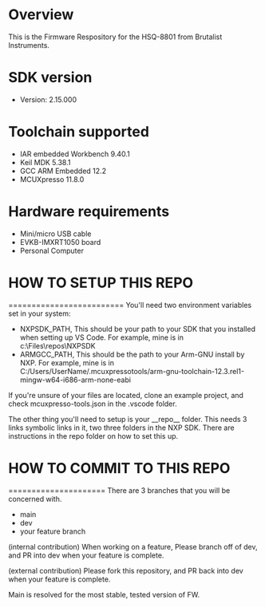 Overview
========
This is the Firmware Respository for the HSQ-8801 from Brutalist Instruments.  

SDK version
===========
- Version: 2.15.000

Toolchain supported
===================
- IAR embedded Workbench  9.40.1
- Keil MDK  5.38.1
- GCC ARM Embedded  12.2
- MCUXpresso  11.8.0

Hardware requirements
=====================
- Mini/micro USB cable
- EVKB-IMXRT1050 board
- Personal Computer


# HOW TO SETUP THIS REPO
=========================
You'll need two environment variables set in your system:
- NXPSDK_PATH, This should be your path to your SDK that you installed when setting up VS Code.
	For example, mine is in c:\\Files\\repos\\NXPSDK
- ARMGCC_PATH, This should be the path to your Arm-GNU install by NXP. 
	For example, mine is in C:/Users/UserName/.mcuxpressotools/arm-gnu-toolchain-12.3.rel1-mingw-w64-i686-arm-none-eabi

If you're unsure of your files are located, clone an example project, and check mcuxpresso-tools.json in the .vscode folder. 

The other thing you'll need to setup is your \_\_repo\_\_ folder.
This needs 3 links symbolic links in it, two three folders in the NXP SDK. 
There are instructions in the repo folder on how to set this up.


# HOW TO COMMIT TO THIS REPO
=====================
There are 3 branches that you will be concerned with. 
- main
- dev
- your feature branch

(internal contribution)
When working on a feature, Please branch off of dev, and PR into dev when your feature is complete. 

(external contribution)
Please fork this repository, and PR back into dev when your feature is complete. 

Main is resolved for the most stable, tested version of FW. 